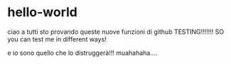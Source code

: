 # hello-world

ciao a tutti sto provando queste nuove funzioni di github TESTING!!!!!!! SO you can test me in different ways!

e io sono quello che lo distruggerà!!! muahahaha....
